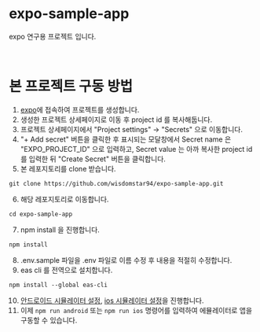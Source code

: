 # expo-sample-app
expo 연구용 프로젝트 입니다.

<br />

# 본 프로젝트 구동 방법
1. [expo](https://expo.dev/)에 접속하여 프로젝트를 생성합니다.
2. 생성한 프로젝트 상세페이지로 이동 후 project id 를 복사해둡니다.
3. 프로젝트 상세페이지에서 "Project settings" -> "Secrets" 으로 이동합니다.
4. "+ Add secret" 버튼을 클릭한 후 표시되는 모달창에서 Secret name 은 "EXPO_PROJECT_ID" 으로 입력하고, Secret value 는 아까 복사한 project id 를 입력한 뒤 "Create Secret" 버튼을 클릭합니다.
5. 본 레포지토리를 clone 받습니다.
```
git clone https://github.com/wisdomstar94/expo-sample-app.git
```
6. 해당 레포지토리로 이동합니다.
```
cd expo-sample-app
```
7. npm install 을 진행합니다.
```
npm install
```
8. .env.sample 파일을 .env 파일로 이름 수정 후 내용을 적절히 수정합니다.
9. eas cli 를 전역으로 설치합니다.
```
npm install --global eas-cli
```
10. [안드로이드 시뮬레이터 설정](https://docs.expo.dev/workflow/android-studio-emulator/), [ios 시뮬레이터 설정](https://docs.expo.dev/workflow/ios-simulator/)을 진행합니다.
11. 이제 `npm run android` 또는 `npm run ios` 명령어를 입력하여 에뮬레이터로 앱을 구동할 수 있습니다.
